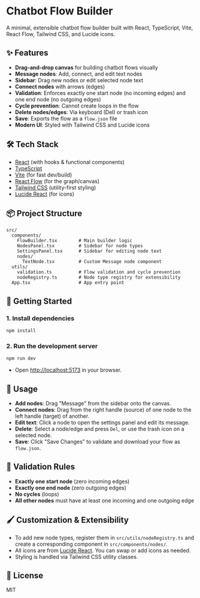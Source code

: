 # Chatbot Flow Builder

A minimal, extensible chatbot flow builder built with React, TypeScript, Vite, React Flow, Tailwind CSS, and Lucide icons.

## ✨ Features
- **Drag-and-drop canvas** for building chatbot flows visually
- **Message nodes**: Add, connect, and edit text nodes
- **Sidebar**: Drag new nodes or edit selected node text
- **Connect nodes** with arrows (edges)
- **Validation**: Enforces exactly one start node (no incoming edges) and one end node (no outgoing edges)
- **Cycle prevention**: Cannot create loops in the flow
- **Delete nodes/edges**: Via keyboard (Del) or trash icon
- **Save**: Exports the flow as a `flow.json` file
- **Modern UI**: Styled with Tailwind CSS and Lucide icons

## 🛠️ Tech Stack
- [React](https://react.dev/) (with hooks & functional components)
- [TypeScript](https://www.typescriptlang.org/)
- [Vite](https://vitejs.dev/) (for fast dev/build)
- [React Flow](https://reactflow.dev/) (for the graph/canvas)
- [Tailwind CSS](https://tailwindcss.com/) (utility-first styling)
- [Lucide React](https://lucide.dev/) (for icons)

## 📦 Project Structure
```
src/
  components/
    FlowBuilder.tsx        # Main builder logic
    NodesPanel.tsx         # Sidebar for node types
    SettingsPanel.tsx      # Sidebar for editing node text
    nodes/
      TextNode.tsx         # Custom Message node component
  utils/
    validation.ts          # Flow validation and cycle prevention
    nodeRegistry.ts        # Node type registry for extensibility
  App.tsx                  # App entry point
```

## 🚀 Getting Started

### 1. **Install dependencies**
```sh
npm install
```

### 2. **Run the development server**
```sh
npm run dev
```

- Open [http://localhost:5173](http://localhost:5173) in your browser.


## 🧩 Usage
- **Add nodes**: Drag "Message" from the sidebar onto the canvas.
- **Connect nodes**: Drag from the right handle (source) of one node to the left handle (target) of another.
- **Edit text**: Click a node to open the settings panel and edit its message.
- **Delete**: Select a node/edge and press `Del`, or use the trash icon on a selected node.
- **Save**: Click "Save Changes" to validate and download your flow as `flow.json`.

## 🧪 Validation Rules
- **Exactly one start node** (zero incoming edges)
- **Exactly one end node** (zero outgoing edges)
- **No cycles** (loops)
- **All other nodes** must have at least one incoming and one outgoing edge

## 🖌️ Customization & Extensibility
- To add new node types, register them in `src/utils/nodeRegistry.ts` and create a corresponding component in `src/components/nodes/`.
- All icons are from [Lucide React](https://lucide.dev/). You can swap or add icons as needed.
- Styling is handled via Tailwind CSS utility classes.

## 📝 License
MIT
